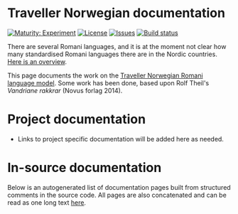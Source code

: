 # Traveller Norwegian documentation

[![Maturity: Experiment](https://img.shields.io/badge/Maturity-Experiment-black.svg)](https://giellalt.github.io/MaturityClassification.html)
[![License](https://img.shields.io/github/license/giellalt/lang-rmg)](https://github.com/giellalt/lang-rmg/blob/main/LICENSE)
[![Issues](https://img.shields.io/github/issues/giellalt/lang-rmg)](https://github.com/giellalt/lang-rmg/issues)
[![Build status](https://github.com/giellalt/lang-rmg/workflows/Speller%20CI+CD/badge.svg)](https://github.com/giellalt/lang-rmg/actions)

There are several Romani languages, and it is at the moment not clear how many standardised Romani languages there are in the Nordic countries. [Here is an overview](../lang-rmy/romani-languages.html).

This page documents the work on the [Traveller Norwegian Romani language model](https://github.com/giellalt/lang-rmg). Some work has been done, based upon Rolf Theil's *Vandriane rakkrar* (Novus forlag 2014).

# Project documentation

* Links to project specific documentation will be added here as needed. 

# In-source documentation

Below is an autogenerated list of documentation pages built from structured comments in the source code. All pages are also concatenated and can be read as one long text [here](rmg.md).
